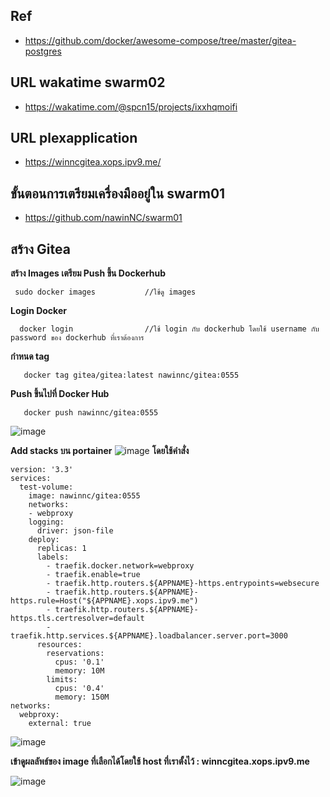## Ref
- https://github.com/docker/awesome-compose/tree/master/gitea-postgres

## URL wakatime swarm02
- https://wakatime.com/@spcn15/projects/ixxhqmoifi

## URL plexapplication
- https://winncgitea.xops.ipv9.me/

## ขั้นตอนการเตรียมเครื่องมืออยู่ใน swarm01
- https://github.com/nawinNC/swarm01

## สร้าง Gitea
**สร้าง Images เตรียม Push ขึ้น Dockerhub**
```      
 sudo docker images           //ใช้ดู images
```
**Login Docker**
```
  docker login                //ใช้ login กับ dockerhub โดยใช้ username กับ password ของ dockerhub ที่เราต้องการ
```
**กำหนด tag**
```
   docker tag gitea/gitea:latest nawinnc/gitea:0555
```
**Push ขึ้นไปที่ Docker Hub**
```
   docker push nawinnc/gitea:0555
```
![image](https://user-images.githubusercontent.com/115439255/224513002-e06ca665-4098-492c-a0cf-acc740577fec.png)

**Add stacks บน portainer**
![image](https://user-images.githubusercontent.com/115439255/224513034-75cfe01f-606c-4cf9-9610-07623a23669f.png)
**โดยใช้คำสั่ง**
```
version: '3.3' 
services:
  test-volume:
    image: nawinnc/gitea:0555
    networks: 
    - webproxy 
    logging:
      driver: json-file 
    deploy: 
      replicas: 1 
      labels: 
        - traefik.docker.network=webproxy
        - traefik.enable=true
        - traefik.http.routers.${APPNAME}-https.entrypoints=websecure
        - traefik.http.routers.${APPNAME}-https.rule=Host("${APPNAME}.xops.ipv9.me")
        - traefik.http.routers.${APPNAME}-https.tls.certresolver=default
        - traefik.http.services.${APPNAME}.loadbalancer.server.port=3000
      resources: 
        reservations: 
          cpus: '0.1'
          memory: 10M
        limits: 
          cpus: '0.4'
          memory: 150M
networks: 
  webproxy: 
    external: true
```
![image](https://user-images.githubusercontent.com/115439255/224513050-391842f4-373a-4c7f-9b23-58ec3d0a502e.png)

**เข้าดูผลลัพธ์ของ image ที่เลือกได้โดยใช้ host ที่เราตั้งไว้ : winncgitea.xops.ipv9.me**

![image](https://user-images.githubusercontent.com/115439255/224513060-6cd36bb0-2a24-458e-81cd-f6bb580b452a.png)

